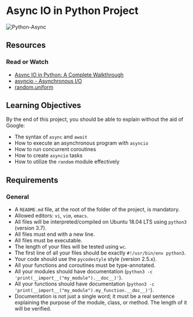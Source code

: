 # Async IO in Python Project

![Python-Async](https://s3.amazonaws.com/alx-intranet.hbtn.io/uploads/medias/2019/12/4aeaa9c3cb1f316c05c4.png?X-Amz-Algorithm=AWS4-HMAC-SHA256&X-Amz-Credential=AKIARDDGGGOUSBVO6H7D%2F20240506%2Fus-east-1%2Fs3%2Faws4_request&X-Amz-Date=20240506T115320Z&X-Amz-Expires=86400&X-Amz-SignedHeaders=host&X-Amz-Signature=97850855ecaa33a1e5fd61dae003a768a3fe8646545542d6a01317b3b1585e22)

## Resources

### Read or Watch
- [Async IO in Python: A Complete Walkthrough](https://example.com/asyncio-complete-walkthrough)
- [asyncio - Asynchronous I/O](https://example.com/asyncio-docs)
- [random.uniform](https://example.com/random-uniform)

## Learning Objectives

By the end of this project, you should be able to explain without the aid of Google:
- The syntax of `async` and `await`
- How to execute an asynchronous program with `asyncio`
- How to run concurrent coroutines
- How to create `asyncio` tasks
- How to utilize the `random` module effectively

## Requirements

### General
- A `README.md` file, at the root of the folder of the project, is mandatory.
- Allowed editors: `vi`, `vim`, `emacs`.
- All files will be interpreted/compiled on Ubuntu 18.04 LTS using `python3` (version 3.7).
- All files must end with a new line.
- All files must be executable.
- The length of your files will be tested using `wc`.
- The first line of all your files should be exactly `#!/usr/bin/env python3`.
- Your code should use the `pycodestyle` style (version 2.5.x).
- All your functions and coroutines must be type-annotated.
- All your modules should have documentation (`python3 -c 'print(__import__("my_module").__doc__)'`).
- All your functions should have documentation (`python3 -c 'print(__import__("my_module").my_function.__doc__)'`).
- Documentation is not just a single word; it must be a real sentence explaining the purpose of the module, class, or method. The length of it will be verified.
